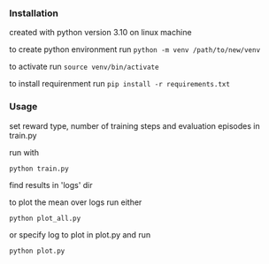 ### Installation

created with python version 3.10 on linux machine

to create python environment run 
```python -m venv /path/to/new/venv```

to activate run
```source venv/bin/activate```

to install requirenment run
```pip install -r requirements.txt```

### Usage

set reward type, number of training steps and evaluation episodes in train.py

run with

```python train.py```

find results in 'logs' dir

to plot the mean over logs run either 

```python plot_all.py```

or specify log to plot in plot.py and run

```python plot.py```
